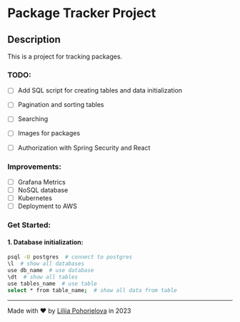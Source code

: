 # Package Tracker Project

## Description
This is a project for tracking packages.

### TODO:
- [ ] Add SQL script for creating tables and data initialization
- [ ] Pagination and sorting tables
- [ ] Searching
- [ ] Images for packages
- [ ] Authorization with Spring Security and React


### Improvements:
- [ ] Grafana Metrics
- [ ] NoSQL database
- [ ] Kubernetes
- [ ] Deployment to AWS

### Get Started:
#### 1. Database initialization:

```bash
psql -U postgres  # connect to postgres
\l  # show all databases
use db_name  # use database
\dt  # show all tables
use tables_name  # use table
select * from table_name;  # show all data from table
```
---
Made with ❤ by [Liliia Pohorielova](https://github.com/LiliaPohorielova) in 2023
